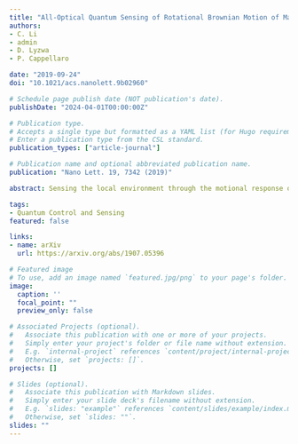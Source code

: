 ```yaml
---
title: "All-Optical Quantum Sensing of Rotational Brownian Motion of Magnetic Molecules"
authors:
- C. Li
- admin
- D. Lyzwa
- P. Cappellaro

date: "2019-09-24"
doi: "10.1021/acs.nanolett.9b02960"

# Schedule page publish date (NOT publication's date).
publishDate: "2024-04-01T00:00:00Z"

# Publication type.
# Accepts a single type but formatted as a YAML list (for Hugo requirements).
# Enter a publication type from the CSL standard.
publication_types: ["article-journal"]

# Publication name and optional abbreviated publication name.
publication: "Nano Lett. 19, 7342 (2019)"

abstract: Sensing the local environment through the motional response of small molecules lays the foundation of many fundamental technologies. The information on local viscosity, for example, is contained in the random rotational Brownian motions of molecules. However, detection of the motions is challenging for molecules with sub-nanometer scale or high motional rates. Here we propose and experimentally demonstrate a novel method of detecting fast rotational Brownian motions of small magnetic molecules. With electronic spins as sensors, we are able to detect changes in motional rates, which yield different noise spectra and therefore different relaxation signals of the sensors. As a proof-of-principle demonstration, we experimentally implemented this method to detect the motions of gadolinium (Gd) complex molecules with nitrogen-vacancy (NV) centers in nanodiamonds. With all-optical measurements of the NV centers’ longitudinal relaxation, we distinguished binary solutions with varying viscosities. Our method paves a new way for detecting fast motions of sub-nanometer sized magnetic molecules with better spatial resolution than conventional optical methods. It also provides a new tool in designing better contrast agents in magnetic resonance imaging.

tags:
- Quantum Control and Sensing
featured: false

links:
- name: arXiv
  url: https://arxiv.org/abs/1907.05396

# Featured image
# To use, add an image named `featured.jpg/png` to your page's folder. 
image:
  caption: ''
  focal_point: ""
  preview_only: false

# Associated Projects (optional).
#   Associate this publication with one or more of your projects.
#   Simply enter your project's folder or file name without extension.
#   E.g. `internal-project` references `content/project/internal-project/index.md`.
#   Otherwise, set `projects: []`.
projects: []

# Slides (optional).
#   Associate this publication with Markdown slides.
#   Simply enter your slide deck's filename without extension.
#   E.g. `slides: "example"` references `content/slides/example/index.md`.
#   Otherwise, set `slides: ""`.
slides: ""
---
```



